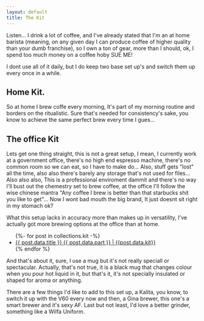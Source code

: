 ```yaml
---
layout: default
title: The Kit
---
```

Listen... I drink a lot of coffee, and I've already stated that I'm an at home barista (meaning, on any given day I can produce coffee of higher quality than your dumb franchise), so I own a ton of gear, more than I should, ok, I spend too much money on a coffee hoby SUE ME!

I dont use all of it daily, but I do keep two base set up's and switch them up every once in a while.

## Home Kit.

So at home I brew coffe every morning, It's part of my morning routine and borders on the ritualistic. Sure that's needed for consistency's sake, you know to achieve the same perfect brew every time I gues...

## The office Kit

Lets get one thing straight, this is not a great setup, I mean, I currently work at a government office, there's no high end espresso machine, there's no common room so we can eat, so I have to make do... Also, stuff gets "lost" all the time, also also there's barely any storage that's not used for files... Also also also, This is a professional enviroment dammit and there's no way I'll bust out the chemestry set to brew coffee, at the office I'll follow the wise chinese mantra "Any coffee I brew is better than that starbucks shit you like to get"... Now I wont bad mouth the big brand, It just doesnt sit right in my stomach ok?

What this setup lacks in accuracy more than makes up in versatility, I've actually got more brewing options at the office than at home.

<section class="theKit">
    <div>
        <ul class="kitList">
             {%- for post in collections.kit -%}
            <li>
                <a href="{{ post.url }}">{{ post.data.title }} <span>{{ post.data.part }} | {{post.data.kit}}</span></a>
            </li>
            {% endfor %}

</section>

And that's about it, sure, I use a mug but it's not really speciall or spectacular. Actually, that's not true, it is a black mug that changes colour when you pour hot liquid in it, but that's it, it's not specially insulated or shaped for aroma or anything.

There are a few things I'd like to add to this set up, a Kalita, you know, to switch it up with the V60 every now and then, a Gina brewer, this one's a smart brewer and it's sexy AF. Last but not least, I'd love a better grinder, something like a Wilfa Uniform.
